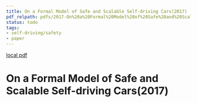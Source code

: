 ```yaml
---
title: On a Formal Model of Safe and Scalable Self-driving Cars(2017)
pdf_relpath: pdfs/2017-On%20a%20Formal%20Model%20of%20Safe%20and%20Scalable%20Self-driving%20Cars.pdf
status: todo
tags:
- self-driving/safety
- paper
---
```


[local pdf](../../../pdfs/2017-On%20a%20Formal%20Model%20of%20Safe%20and%20Scalable%20Self-driving%20Cars.pdf)

# On a Formal Model of Safe and Scalable Self-driving Cars(2017)
